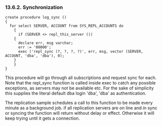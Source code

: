 <div id="loggersync" class="section">

<div class="titlepage">

<div>

<div>

### 13.6.2. Synchronization

</div>

</div>

</div>

``` programlisting
create procedure log_sync ()
{
  for select SERVER, ACCOUNT from SYS_REPL_ACCOUNTS do
    {
      if (SERVER <> repl_this_server ())
    {
      declare err, msg varchar;
      err := '00000';
      exec ('repl_sync (?, ?, ?, ?)', err, msg, vector (SERVER, ACCOUNT, 'dba', 'dba'), 0);
    }
    }
}
```

This procedure will go through all subscriptions and request sync for
each. Note that the repl_sync function is called inside exec to catch
any possible exceptions, as servers may not be available etc. For the
sake of simplicity this supplies the literal default dba login 'dba',
'dba' as authentication.

The replication sample schedules a call to this function to be made
every minute as a background job. if all replication servers are on line
and in sync or syncing the function will return without delay or effect.
Otherwise it will keep trying until it gets a connection.

</div>
